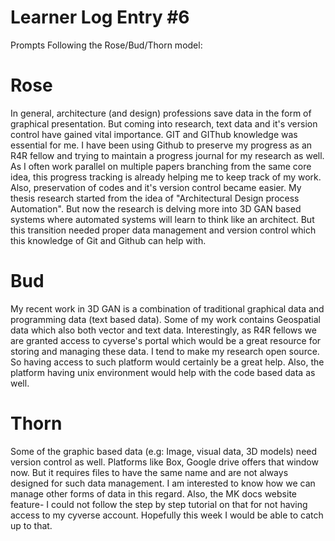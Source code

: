 #  **Learner Log Entry #6**

Prompts
Following the Rose/Bud/Thorn model:

# **Rose**
In general, architecture (and design) professions save data in the form of graphical presentation. But coming into research, text data and it's version control have gained vital importance. GIT and GIThub knowledge was essential for me. I have been using Github to preserve my progress as an R4R fellow and trying to maintain a progress journal for my research as well. As I often work parallel on multiple papers branching from the same core idea, this progress tracking is already helping me to keep track of my work. Also, preservation of codes and it's version control became easier. My thesis research started from the idea of "Architectural Design process Automation". But now the research is delving more into 3D GAN based systems where automated systems will learn to think like an architect. But this transition needed proper data management and version control which this knowledge of Git and Github can help with.

# **Bud**
My recent work in 3D GAN is a combination of traditional graphical data and programming data (text based data). Some of my work contains Geospatial data which also both vector and text data. Interestingly, as R4R fellows we are granted access to cyverse's portal which would be a great resource for storing and managing these data. I tend to make my research open source. So having access to such platform would certainly be a great help. Also, the platform having unix environment would help with the code based data as well.

# **Thorn**
Some of the graphic based data (e.g: Image, visual data, 3D models) need version control as well. Platforms like Box, Google drive offers that window now. But it requires files to have the same name and are not always designed for such data management. I am interested to know how we can manage other forms of data in this regard. Also, the MK docs website feature- I could not follow the step by step tutorial on that for not having access to my cyverse account. Hopefully this week I would be able to catch up to that.
